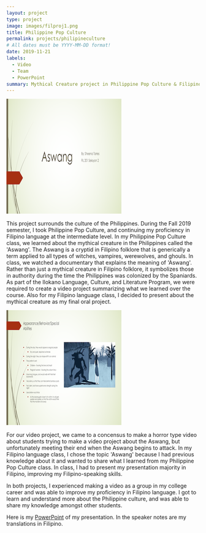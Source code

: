 ```yaml
---
layout: project
type: project
image: images/filproj1.png
title: Philippine Pop Culture
permalink: projects/philipineculture
# All dates must be YYYY-MM-DD format!
date: 2019-11-21
labels:
  - Video
  - Team
  - PowerPoint
summary: Mythical Creature project in Philippine Pop Culture & Filipino Language.
---
```


<img class="ui small left floated rounded image" src="../images/filproj1.png">

This project surrounds the culture of the Philippines. During the Fall 2019 semester, I took Philippine Pop Culture, and continuing my proficiency in Filipino language at the intermediate level. In my Philippine Pop Culture class, we learned about the mythical creature in the Philippines called the 'Aswang'. The Aswang is a cryptid in Filipino folklore that is generically a term applied to all types of witches, vampires, werewolves, and ghouls. In class, we watched a documentary that explains the meaning of 'Aswang'. Rather than just a mythical creature in Filipino folklore, it symbolizes those in authority during the time the Philippines was colonized by the Spaniards. As part of the Ilokano Language, Culture, and Literature Program, we were required to create a video project summarizing what we learned over the course. Also for my Filipino language class, I decided to present about the mythical creature as my final oral project.

<img class="ui small right floated rounded image" src="../images/filproj2.png">

For our video project, we came to a concensus to make a horror type video about students trying to make a video project about the Aswang, but unfortunately meeting their end when the Aswang begins to attack. In my Filipino language class, I chose the topic 'Aswang' because I had previous knowledge about it and wanted to share what I learned from my Philippine Pop Culture class. In class, I had to present my presentation majority in Filipino, improving my Filipino-speaking skills. 

In both projects, I experienced making a video as a group in my college career and was able to improve my proficiency in Filipino language. I got to learn and understand more about the Philippine culture, and was able to share my knowledge amongst other students. 

Here is my [PowerPoint](https://github.com/sheenatorres/sheenatorres.github.io/blob/master/Aswang.pptx) of my presentation. In the speaker notes are my translations in Filipino.


